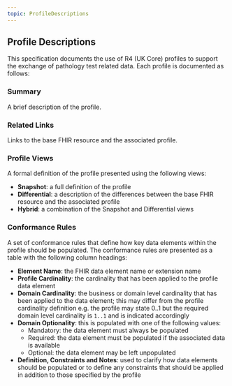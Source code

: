 ```yaml
---
topic: ProfileDescriptions
---
```

## Profile Descriptions
This specification documents the use of R4 (UK Core) profiles to support the exchange of pathology test related data. Each profile is documented as follows:

### Summary
A brief description of the profile.

### Related Links
Links to the base FHIR resource and the associated profile.

### Profile Views
A formal definition of the profile presented using the following views:

* **Snapshot**: a full definition of the profile
* **Differential**: a description of the differences between the base FHIR resource and the associated profile
* **Hybrid**: a combination of the Snapshot and Differential views

### Conformance Rules
A set of conformance rules that define how key data elements within the profile should be populated. The conformance rules are presented as a table with the following column headings:

* **Element Name**: the FHIR data element name or extension name
* **Profile Cardinality**: the cardinality that has been applied to the profile data element
* **Domain Cardinality**: the business or domain level cardinality that has been applied to the data element; this may differ from the profile cardinality definition e.g. the profile may state 0..1 but the required domain level cardinality is `1..1` and is indicated accordingly
* **Domain Optionality**: this is populated with one of the following values:
  * Mandatory: the data element must always be populated
  * Required: the data element must be populated if the associated data is available
  * Optional: the data element may be left unpopulated
* **Definition, Constraints and Notes**: used to clarify how data elements should be populated or to define any constraints that should be applied in addition to those specified by the profile